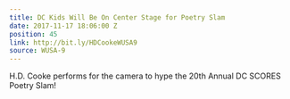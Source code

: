 ```yaml
---
title: DC Kids Will Be On Center Stage for Poetry Slam
date: 2017-11-17 18:06:00 Z
position: 45
link: http://bit.ly/HDCookeWUSA9
source: WUSA-9
---
```


H.D. Cooke performs for the camera to hype the 20th Annual DC SCORES Poetry Slam!